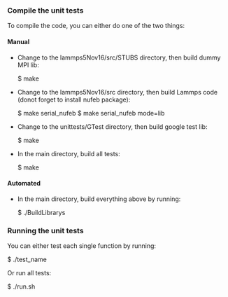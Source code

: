 ### Compile the unit tests 

To compile the code, you can either do one of the two things:

#### Manual
- Change to the lammps5Nov16/src/STUBS directory, then build dummy MPI lib:

   $ make

- Change to the lammps5Nov16/src directory, then build Lammps code (donot forget to install nufeb package):

   $ make serial_nufeb
   $ make serial_nufeb mode=lib

- Change to the unittests/GTest directory, then build google test lib:

   $ make 

- In the main directory, build all tests:

   $ make 

#### Automated
- In the main directory, build everything above by running:

   $ ./BuildLibrarys

### Running the unit tests

You can either test each single function by running:

   $ ./test_name

Or run all tests:

   $ ./run.sh
